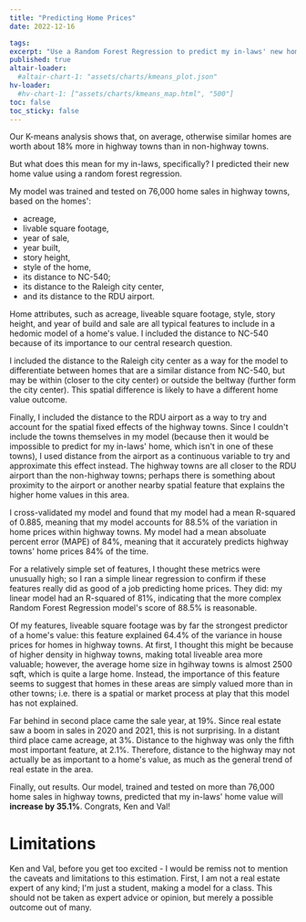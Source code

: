 ```yaml
---
title: "Predicting Home Prices"
date: 2022-12-16

tags: 
excerpt: "Use a Random Forest Regression to predict my in-laws' new home value, based on proximity to the highway and sales data from highway towns."
published: true
altair-loader:
  #altair-chart-1: "assets/charts/kmeans_plot.json"
hv-loader:
  #hv-chart-1: ["assets/charts/kmeans_map.html", "500"]
toc: false
toc_sticky: false
---
```


Our K-means analysis shows that, on average, otherwise similar homes are worth about 18% more in highway towns than in non-highway towns.

But what does this mean for my in-laws, specifically? I predicted their new home value using a random forest regression.

My model was trained and tested on 76,000 home sales in highway towns, based on the homes':

* acreage, 
* livable square footage, 
* year of sale, 
* year built, 
* story height, 
* style of the home,
* its distance to NC-540; 
* its distance to the Raleigh city center, 
* and its distance to the RDU airport.

Home attributes, such as acreage, liveable square footage, style, story height, and year of build and sale are all typical features to include in a hedomic model of a home's value. I included the distance to NC-540 because of its importance to our central research question.

I included the distance to the Raleigh city center as a way for the model to differentiate between homes that are a similar distance from NC-540, but may be within (closer to the city center) or outside the beltway (further form the city center). This spatial difference is likely to have a different home value outcome.

Finally, I included the distance to the RDU airport as a way to try and account for the spatial fixed effects of the highway towns. Since I couldn't include the towns themselves in my model (because then it would be impossible to predict for my in-laws' home, which isn't in one of these towns), I used distance from the airport as a continuous variable to try and approximate this effect instead. The highway towns are all closer to the RDU airport than the non-highway towns; perhaps there is something about proximity to the airport or another nearby spatial feature that explains the higher home values in this area.

I cross-validated my model and found that my model had a mean R-squared of 0.885, meaning that my model accounts for 88.5% of the variation in home prices within highway towns. My model had a mean absoluate percent error (MAPE) of 84%, meaning that it accurately predicts highway towns' home prices 84% of the time.

For a relatively simple set of features, I thought these metrics were unusually high; so I ran a simple linear regression to confirm if these features really did as good of a job predicting home prices. They did: my linear model had an R-squared of 81%, indicating that the more complex Random Forest Regression model's score of 88.5% is reasonable.

Of my features, liveable square footage was by far the strongest predictor of a home's value: this feature explained 64.4% of the variance in house prices for homes in highway towns. At first, I thought this might be because of higher density in highway towns, making total liveable area more valuable; however, the average home size in hgihway towns is almost 2500 sqft, which is quite a large home. Instead, the importance of this feature seems to suggest that homes in these areas are simply valued more than in other towns; i.e. there is a spatial or market process at play that this model has not explained.

Far behind in second place came the sale year, at 19%. Since real estate saw a boom in sales in 2020 and 2021, this is not surprising. In a distant third place came acreage, at 3%. Distance to the highway was only the fifth most important feature, at 2.1%. Therefore, distance to the highway may not actually be as important to a home's value, as much as the general trend of real estate in the area.

Finally, out results. Our model, trained and tested on more than 76,000 home sales in highway towns, predicted that my in-laws' home value will **increase by 35.1%**. Congrats, Ken and Val!

# Limitations
Ken and Val, before you get too excited - I would be remiss not to mention the caveats and limitations to this estimation. First, I am not a real estate expert of any kind; I'm just a student, making a model for a class. This should not be taken as expert advice or opinion, but merely a possible outcome out of many.


